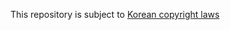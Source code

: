 This repository is subject to [Korean copyright laws](https://www.law.go.kr/%EB%B2%95%EB%A0%B9/%EC%A0%80%EC%9E%91%EA%B6%8C%EB%B2%95)
